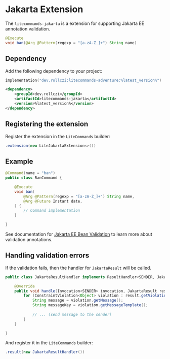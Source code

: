 # Jakarta Extension

The `litecommands-jakarta` is a extension for supporting Jakarta EE annotation validation.

```Java
@Execute
void ban(@Arg @Pattern(regexp = "[a-zA-Z_]+") String name)
```

## Dependency
Add the following dependency to your project:

<tabs>
<tab title="Gradle KTS">

```kotlin
implementation("dev.rollczi:litecommands-adventure:%latest_version%")
```
</tab>
<tab title="Maven">

```xml
<dependency>
    <groupId>dev.rollczi</groupId>
    <artifactId>litecommands-jakarta</artifactId>
    <version>%latest_version%</version>
</dependency>
```
</tab>
</tabs>


## Registering the extension

Register the extension in the `LiteCommands` builder:

```java
.extension(new LiteJakartaExtension<>())
```

## Example

```Java
@Command(name = "ban")
public class BanCommand {

    @Execute
    void ban(
        @Arg @Pattern(regexp = "[a-zA-Z_]+") String name,
        @Arg @Future Instant date,
    ) {
        // Command implementation
    }

}
```

See documentation for [Jakarta EE Bean Validation](https://jakarta.ee/specifications/bean-validation/3.0/apidocs/jakarta/validation/constraints/package-summary) to learn more about validation annotations.

## Handling validation errors

If the validation fails, then the handler for `JakartaResult` will be called.

```Java
public class JakartaResultHandler implements ResultHandler<SENDER, JakartaResult> {

    @Override
    public void handle(Invocation<SENDER> invocation, JakartaResult result, ResultHandlerChain<SENDER> chain) {
        for (ConstraintViolation<Object> violation : result.getViolations()) {
            String message = violation.getMessage();
            String messageKey = violation.getMessageTemplate();
            
            // ... (send message to the sender)
        }
    }

}
```

And register it in the `LiteCommands` builder:

```Java
.result(new JakartaResultHandler())
```